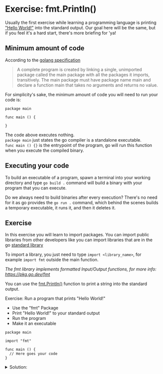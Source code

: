 # Exercise: fmt.Println()

Usually the first exercise while learning a programming language is printing ["Hello World!"](https://en.wikipedia.org/wiki/%22Hello,_World!%22_program) into the standard output. Our goal here will be the same, but if you feel it's a hard start, there's more briefing for 'ya!

## Minimum amount of code

According to the [golang specification](https://go.dev/ref/spec#Program_execution)
> A complete program is created by linking a single, unimported package called the main package with all the packages it imports, transitively. The main package must have package name main and declare a function main that takes no arguments and returns no value.

For simplicity's sake, the minimum amount of code you will need to run your code is:

```golang
package main

func main () {

}
```

The code above executes nothing.  
`package main` just states the go compiler is a standalone executable.  
`func main () {}` is the entrypoint of the program, go will run this function when you execute the compiled binary.  

## Executing your code

To build an executable of a program, spawn a terminal into your working directory and type `go build .` command will build a binary with your program that you can execute.

Do we always need to build binaries after every execution?
There's no need for it as go provides the `go run .` command, which behind the scenes builds a temporary executable, it runs it, and then it deletes it.

## Exercise

In this exercise you will learn to import packages. You can import public libraries from other developers like you can import libraries that are in the go [standard library](https://pkg.go.dev/std)

To import a library, you just need to type `import <library_name>`, for example `import fmt` outside the main function.

*The fmt library implements formatted Input/Output functions, for more info: https://pkg.go.dev/fmt*

You can use the [fmt.Println()](https://pkg.go.dev/fmt#Println) function to print a string into the standard output.

Exercise: Run a program that prints "Hello World!"

- Use the "fmt" Package
- Print "Hello World!" to your standard output
- Run the program
- Make it an executable

```golang
package main

import "fmt"

func main () {
  // Here goes your code
}
```

<details>
<summary> Solution: </summary>

```golang
package main

import "fmt"

func main () {
	fmt.Println("Hello World!")
}

// To run the program:
// - go run solution.go

// To build an executable file
// - go build solution.go
```

</details>
